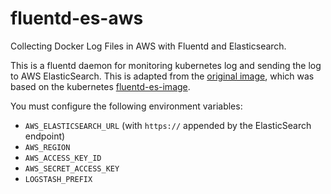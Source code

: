 # fluentd-es-aws
Collecting Docker Log Files in AWS with Fluentd and Elasticsearch.

This is a fluentd daemon for monitoring kubernetes log and sending the
log to AWS ElasticSearch. This is adapted from the [original image](https://github.com/cheungpat/fluentd-es-aws/), which was based on the  kubernetes [fluentd-es-image](https://github.com/kubernetes/kubernetes/tree/master/cluster/addons/fluentd-elasticsearch/fluentd-es-image).

You must configure the following environment variables:

* `AWS_ELASTICSEARCH_URL` (with `https://` appended by the ElasticSearch endpoint)
* `AWS_REGION`
* `AWS_ACCESS_KEY_ID`
* `AWS_SECRET_ACCESS_KEY`
* `LOGSTASH_PREFIX`
